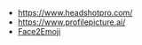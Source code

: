 - https://www.headshotpro.com/
- https://www.profilepicture.ai/
- [Face2Emoji](https://magickimg.com/face2emoji/)